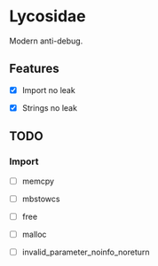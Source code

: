 # Lycosidae

Modern anti-debug.

## Features

- [x] Import no leak

- [x] Strings no leak

## TODO

### Import

- [ ] memcpy

- [ ] mbstowcs

- [ ] free

- [ ] malloc

- [ ] invalid_parameter_noinfo_noreturn
